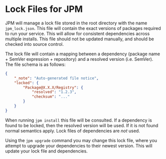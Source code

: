 # Lock Files for JPM

JPM will manage a lock file stored in the root directory with the name
`jpm_lock.json`. This file will contain the exact versions of packages required
to run your service. This will allow for consistent dependencies across
multiple installs. This file should not be updated manually, and should be
checked into source control.

The lock file will contain a mapping between a dependency (package name +
SemVer expression + repository) and a resolved version (i.e. SemVer). The file
schema is as follows:

```json
{
    "_note": "Auto-generated file notice",
    "locked": {
        "Package@X.X.X/Registry": {
            "resolved": "1.2.3",
            "checksum": "..."
        }
    }
}
```

When running `jpm install` this file will be consulted. If a dependency is
found to be locked, then the resolved version will be used. If it is not found
normal semantics apply. Lock files of dependencies are _not_ used.

Using the `jpm upgrade` command you may change this lock file, where you
attempt to upgrade your dependencies to their newest version. This will update
your lock file and dependencies.

